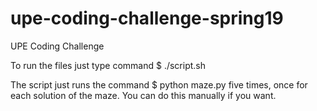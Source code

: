 # upe-coding-challenge-spring19
UPE Coding Challenge 

To run the files just type command
$ ./script.sh

The script just runs the command 
$ python maze.py
five times, once for each solution of the maze. You can do this manually if you want. 
